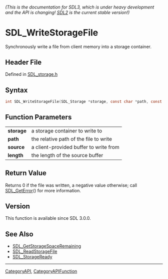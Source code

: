 ###### (This is the documentation for SDL3, which is under heavy development and the API is changing! [SDL2](https://wiki.libsdl.org/SDL2/) is the current stable version!)
# SDL_WriteStorageFile

Synchronously write a file from client memory into a storage container.

## Header File

Defined in [SDL_storage.h](https://github.com/libsdl-org/SDL/blob/main/include/SDL3/SDL_storage.h)

## Syntax

```c
int SDL_WriteStorageFile(SDL_Storage *storage, const char *path, const void *source, Uint64 length);

```

## Function Parameters

|                 |                                        |
| --------------- | -------------------------------------- |
| **storage**     | a storage container to write to        |
| **path**        | the relative path of the file to write |
| **source**      | a client-provided buffer to write from |
| **length**      | the length of the source buffer        |

## Return Value

Returns 0 if the file was written, a negative value otherwise; call
[SDL_GetError](SDL_GetError)() for more information.

## Version

This function is available since SDL 3.0.0.

## See Also

* [SDL_GetStorageSpaceRemaining](SDL_GetStorageSpaceRemaining)
* [SDL_ReadStorageFile](SDL_ReadStorageFile)
* [SDL_StorageReady](SDL_StorageReady)

----
[CategoryAPI](CategoryAPI), [CategoryAPIFunction](CategoryAPIFunction)

